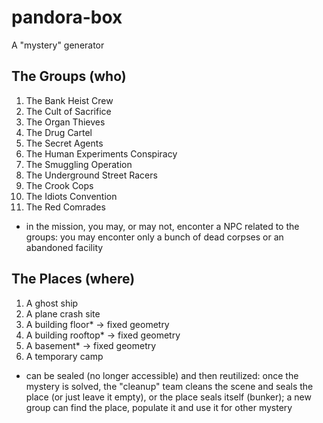 # pandora-box
A "mystery" generator

## The Groups (who)

1. The Bank Heist Crew
2. The Cult of Sacrifice
3. The Organ Thieves
4. The Drug Cartel
5. The Secret Agents
6. The Human Experiments Conspiracy
7. The Smuggling Operation
8. The Underground Street Racers
9. The Crook Cops
10. The Idiots Convention
11. The Red Comrades

* in the mission, you may, or may not, enconter a NPC related to the groups: you may enconter only a bunch of dead corpses or an abandoned facility

## The Places (where)

1. A ghost ship
2. A plane crash site
3. A building floor* -> fixed geometry
4. A building rooftop* -> fixed geometry
5. A basement* -> fixed geometry
6. A temporary camp

* can be sealed (no longer accessible) and then reutilized: once the mystery is solved, the "cleanup" team cleans the scene and seals the place (or just leave it empty), or the place seals itself (bunker); a new group can find the place, populate it and use it for other mystery

